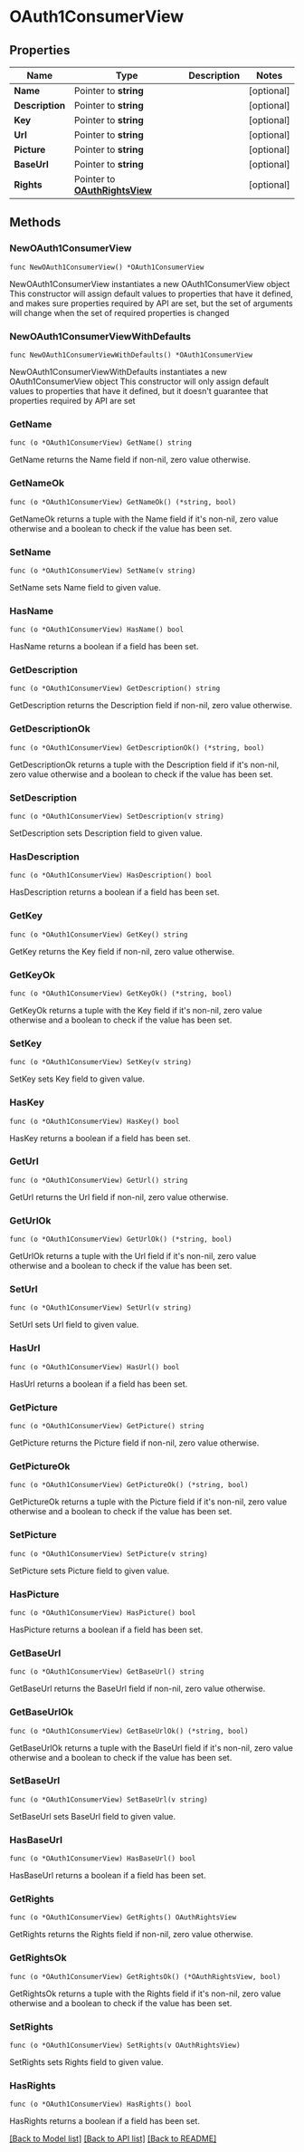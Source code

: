 # OAuth1ConsumerView

## Properties

Name | Type | Description | Notes
------------ | ------------- | ------------- | -------------
**Name** | Pointer to **string** |  | [optional] 
**Description** | Pointer to **string** |  | [optional] 
**Key** | Pointer to **string** |  | [optional] 
**Url** | Pointer to **string** |  | [optional] 
**Picture** | Pointer to **string** |  | [optional] 
**BaseUrl** | Pointer to **string** |  | [optional] 
**Rights** | Pointer to [**OAuthRightsView**](OAuthRightsView.md) |  | [optional] 

## Methods

### NewOAuth1ConsumerView

`func NewOAuth1ConsumerView() *OAuth1ConsumerView`

NewOAuth1ConsumerView instantiates a new OAuth1ConsumerView object
This constructor will assign default values to properties that have it defined,
and makes sure properties required by API are set, but the set of arguments
will change when the set of required properties is changed

### NewOAuth1ConsumerViewWithDefaults

`func NewOAuth1ConsumerViewWithDefaults() *OAuth1ConsumerView`

NewOAuth1ConsumerViewWithDefaults instantiates a new OAuth1ConsumerView object
This constructor will only assign default values to properties that have it defined,
but it doesn't guarantee that properties required by API are set

### GetName

`func (o *OAuth1ConsumerView) GetName() string`

GetName returns the Name field if non-nil, zero value otherwise.

### GetNameOk

`func (o *OAuth1ConsumerView) GetNameOk() (*string, bool)`

GetNameOk returns a tuple with the Name field if it's non-nil, zero value otherwise
and a boolean to check if the value has been set.

### SetName

`func (o *OAuth1ConsumerView) SetName(v string)`

SetName sets Name field to given value.

### HasName

`func (o *OAuth1ConsumerView) HasName() bool`

HasName returns a boolean if a field has been set.

### GetDescription

`func (o *OAuth1ConsumerView) GetDescription() string`

GetDescription returns the Description field if non-nil, zero value otherwise.

### GetDescriptionOk

`func (o *OAuth1ConsumerView) GetDescriptionOk() (*string, bool)`

GetDescriptionOk returns a tuple with the Description field if it's non-nil, zero value otherwise
and a boolean to check if the value has been set.

### SetDescription

`func (o *OAuth1ConsumerView) SetDescription(v string)`

SetDescription sets Description field to given value.

### HasDescription

`func (o *OAuth1ConsumerView) HasDescription() bool`

HasDescription returns a boolean if a field has been set.

### GetKey

`func (o *OAuth1ConsumerView) GetKey() string`

GetKey returns the Key field if non-nil, zero value otherwise.

### GetKeyOk

`func (o *OAuth1ConsumerView) GetKeyOk() (*string, bool)`

GetKeyOk returns a tuple with the Key field if it's non-nil, zero value otherwise
and a boolean to check if the value has been set.

### SetKey

`func (o *OAuth1ConsumerView) SetKey(v string)`

SetKey sets Key field to given value.

### HasKey

`func (o *OAuth1ConsumerView) HasKey() bool`

HasKey returns a boolean if a field has been set.

### GetUrl

`func (o *OAuth1ConsumerView) GetUrl() string`

GetUrl returns the Url field if non-nil, zero value otherwise.

### GetUrlOk

`func (o *OAuth1ConsumerView) GetUrlOk() (*string, bool)`

GetUrlOk returns a tuple with the Url field if it's non-nil, zero value otherwise
and a boolean to check if the value has been set.

### SetUrl

`func (o *OAuth1ConsumerView) SetUrl(v string)`

SetUrl sets Url field to given value.

### HasUrl

`func (o *OAuth1ConsumerView) HasUrl() bool`

HasUrl returns a boolean if a field has been set.

### GetPicture

`func (o *OAuth1ConsumerView) GetPicture() string`

GetPicture returns the Picture field if non-nil, zero value otherwise.

### GetPictureOk

`func (o *OAuth1ConsumerView) GetPictureOk() (*string, bool)`

GetPictureOk returns a tuple with the Picture field if it's non-nil, zero value otherwise
and a boolean to check if the value has been set.

### SetPicture

`func (o *OAuth1ConsumerView) SetPicture(v string)`

SetPicture sets Picture field to given value.

### HasPicture

`func (o *OAuth1ConsumerView) HasPicture() bool`

HasPicture returns a boolean if a field has been set.

### GetBaseUrl

`func (o *OAuth1ConsumerView) GetBaseUrl() string`

GetBaseUrl returns the BaseUrl field if non-nil, zero value otherwise.

### GetBaseUrlOk

`func (o *OAuth1ConsumerView) GetBaseUrlOk() (*string, bool)`

GetBaseUrlOk returns a tuple with the BaseUrl field if it's non-nil, zero value otherwise
and a boolean to check if the value has been set.

### SetBaseUrl

`func (o *OAuth1ConsumerView) SetBaseUrl(v string)`

SetBaseUrl sets BaseUrl field to given value.

### HasBaseUrl

`func (o *OAuth1ConsumerView) HasBaseUrl() bool`

HasBaseUrl returns a boolean if a field has been set.

### GetRights

`func (o *OAuth1ConsumerView) GetRights() OAuthRightsView`

GetRights returns the Rights field if non-nil, zero value otherwise.

### GetRightsOk

`func (o *OAuth1ConsumerView) GetRightsOk() (*OAuthRightsView, bool)`

GetRightsOk returns a tuple with the Rights field if it's non-nil, zero value otherwise
and a boolean to check if the value has been set.

### SetRights

`func (o *OAuth1ConsumerView) SetRights(v OAuthRightsView)`

SetRights sets Rights field to given value.

### HasRights

`func (o *OAuth1ConsumerView) HasRights() bool`

HasRights returns a boolean if a field has been set.


[[Back to Model list]](../README.md#documentation-for-models) [[Back to API list]](../README.md#documentation-for-api-endpoints) [[Back to README]](../README.md)


